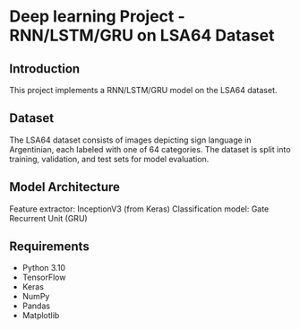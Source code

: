 # **Deep learning Project - RNN/LSTM/GRU on LSA64 Dataset**

## Introduction
This project implements a RNN/LSTM/GRU model on the LSA64 dataset. 

## Dataset
The LSA64 dataset consists of images depicting sign language in Argentinian, each labeled with one of 64 categories. The dataset is split into training, validation, and test sets for model evaluation.

## Model Architecture
Feature extractor: InceptionV3 (from Keras)
Classification model: Gate Recurrent Unit (GRU)

## Requirements
- Python 3.10
- TensorFlow
- Keras
- NumPy
- Pandas
- Matplotlib

